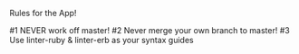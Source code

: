 Rules for the App!

#1 NEVER work off master!
#2 Never merge your own branch to master!
#3 Use linter-ruby & linter-erb as your syntax guides
